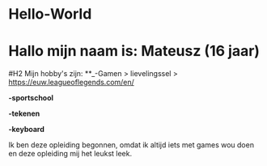 # Hello-World

# Hallo mijn naam is: Mateusz (16 jaar)

#H2 Mijn hobby's zijn: 
**_-Gamen > lievelingssel > https://euw.leagueoflegends.com/en/

**-sportschool**

**-tekenen**

**-keyboard**


Ik ben deze opleiding begonnen, omdat ik altijd iets met games wou doen en deze opleiding mij het leukst leek.
